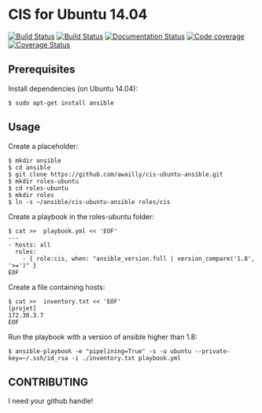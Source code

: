 CIS for Ubuntu 14.04
====================

[![Build Status](https://travis-ci.org/awailly/cis-ubuntu-ansible.svg?branch=master)](https://travis-ci.org/awailly/cis-ubuntu-ansible)
[![Build Status](https://drone.io/github.com/awailly/cis-ubuntu-ansible/status.png)](https://drone.io/github.com/awailly/cis-ubuntu-ansible/latest)
[![Documentation Status](https://readthedocs.org/projects/cis-ubuntu-ansible/badge/?version=latest)](https://readthedocs.org/projects/cis-ubuntu-ansible/?badge=latest)
[![Code coverage](https://drone.io/github.com/awailly/cis-ubuntu-ansible/files/coverage.png?version=latest)](https://drone.io/github.com/awailly/cis-ubuntu-ansible)
[![Coverage Status](https://coveralls.io/repos/awailly/cis-ubuntu-ansible/badge.svg?branch=master)](https://coveralls.io/r/awailly/cis-ubuntu-ansible?branch=master)



Prerequisites
-----

Install dependencies (on Ubuntu 14.04):

    $ sudo apt-get install ansible

Usage
-----

Create a placeholder:

    $ mkdir ansible
    $ cd ansible
    $ git clone https://github.com/awailly/cis-ubuntu-ansible.git
    $ mkdir roles-ubuntu
    $ cd roles-ubuntu
    $ mkdir roles
    $ ln -s ~/ansible/cis-ubuntu-ansible roles/cis

Create a playbook in the roles-ubuntu folder:

    $ cat >>  playbook.yml << 'EOF'
    ---
    - hosts: all
      roles:
        - { role:cis, when: "ansible_version.full | version_compare('1.8', '>=')" }
    EOF

Create a file containing hosts:

    $ cat >>  inventory.txt << 'EOF'
    [projet]
    172.30.3.7
    EOF

Run the playbook with a version of ansible higher than 1.8:

    $ ansible-playbook -e "pipelining=True" -s -u ubuntu --private-key=~/.ssh/id_rsa -i ./inventory.txt playbook.yml

CONTRIBUTING
------------

I need your github handle!
